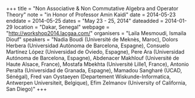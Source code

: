 +++
title = "Non Associative & Non Commutative Algebra and Operator Theory"
note = "in Honor of Professor Amin Kaidi"
date = 2014-05-23
enddate = 2014-05-25
dates = "May 23 - 25, 2014"
dateadded = 2014-01-29
location = "Dakar, Senegal"
webpage = "http://workshop2014.lacgaa.com/"
organisers = "Laila Mesmoudi, Ismaila Diouf"
speakers = "Nadia Boudi (Université de Meknès, Maroc), Dolors Herbera (Universidad Autònoma de Barcelona, Espagne), Consuelo Martínez López (Universidad de Oviedo, Espagne), Pere Ara (Universidad Autónoma de Barcelona, Espagne), Abdenacer Makhlouf (Université de Haute Alsace, France), Mostafa Mbekhta (Université Lille1, France), Antonio Peralta (Universidad de Granada, Espagne), Mamadou Sangharé (UCAD, Sénégal), Fred van Oystaeyen (Departement Wiskunde-Informatica, Antwerpen Universiteit, Belgique), Efim Zelmanov (University of California, San Diego)"
+++

